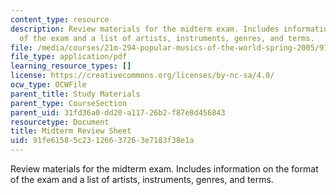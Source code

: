 ```yaml
---
content_type: resource
description: Review materials for the midterm exam. Includes information on the format
  of the exam and a list of artists, instruments, genres, and terms.
file: /media/courses/21m-294-popular-musics-of-the-world-spring-2005/91fe61585c23126637263e7183f38e1a_midterm_review.pdf
file_type: application/pdf
learning_resource_types: []
license: https://creativecommons.org/licenses/by-nc-sa/4.0/
ocw_type: OCWFile
parent_title: Study Materials
parent_type: CourseSection
parent_uid: 31fd36a0-dd20-a117-26b2-f87e8d456843
resourcetype: Document
title: Midterm Review Sheet
uid: 91fe6158-5c23-1266-3726-3e7183f38e1a
---
```

Review materials for the midterm exam. Includes information on the format of the exam and a list of artists, instruments, genres, and terms.